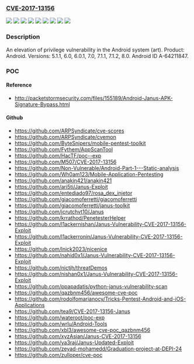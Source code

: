 ### [CVE-2017-13156](https://cve.mitre.org/cgi-bin/cvename.cgi?name=CVE-2017-13156)
![](https://img.shields.io/static/v1?label=Product&message=Android&color=blue)
![](https://img.shields.io/static/v1?label=Version&message=5.1.1%20&color=brightgreen)
![](https://img.shields.io/static/v1?label=Version&message=6.0%20&color=brightgreen)
![](https://img.shields.io/static/v1?label=Version&message=6.0.1%20&color=brightgreen)
![](https://img.shields.io/static/v1?label=Version&message=7.0%20&color=brightgreen)
![](https://img.shields.io/static/v1?label=Version&message=7.1.1%20&color=brightgreen)
![](https://img.shields.io/static/v1?label=Version&message=7.1.2%20&color=brightgreen)
![](https://img.shields.io/static/v1?label=Version&message=8.0%20&color=brightgreen)
![](https://img.shields.io/static/v1?label=Vulnerability&message=Elevation%20of%20privilege&color=brightgreen)

### Description

An elevation of privilege vulnerability in the Android system (art). Product: Android. Versions: 5.1.1, 6.0, 6.0.1, 7.0, 7.1.1, 7.1.2, 8.0. Android ID A-64211847.

### POC

#### Reference
- http://packetstormsecurity.com/files/155189/Android-Janus-APK-Signature-Bypass.html

#### Github
- https://github.com/ARPSyndicate/cve-scores
- https://github.com/ARPSyndicate/cvemon
- https://github.com/ByteSnipers/mobile-pentest-toolkit
- https://github.com/Fythem/AppScanTool
- https://github.com/HacTF/poc--exp
- https://github.com/M507/CVE-2017-13156
- https://github.com/Non-Vulnerable/Android-Part-1---Static-analysis
- https://github.com/Wh0am123/Mobile-Application-Pentesting
- https://github.com/anakin421/anakin421
- https://github.com/ari5ti/Janus-Exploit
- https://github.com/entediado97/rosa_dex_injetor
- https://github.com/giacomoferretti/giacomoferretti
- https://github.com/giacomoferretti/janus-toolkit
- https://github.com/jcrutchvt10/Janus
- https://github.com/krrathod/PenetesterHelper
- https://github.com/l1ackernishan/Janus-Vulnerability-CVE-2017-13156-Exploit
- https://github.com/l1ackerronin/Janus-Vulnerability-CVE-2017-13156-Exploit
- https://github.com/lnick2023/nicenice
- https://github.com/nahid0x1/Janus-Vulnerability-CVE-2017-13156-Exploit
- https://github.com/nictjh/threatDemos
- https://github.com/nishan0x1/Janus-Vulnerability-CVE-2017-13156-Exploit
- https://github.com/ppapadatis/python-janus-vulnerability-scan
- https://github.com/qazbnm456/awesome-cve-poc
- https://github.com/rodolfomarianocy/Tricks-Pentest-Android-and-iOS-Applications
- https://github.com/tea9/CVE-2017-13156-Janus
- https://github.com/wateroot/poc-exp
- https://github.com/wrlu/Android-Tools
- https://github.com/xbl3/awesome-cve-poc_qazbnm456
- https://github.com/xyzAsian/Janus-CVE-2017-13156
- https://github.com/ya3raj/Janus-Updated-Exploit
- https://github.com/zeyad-mohamedd/Graduation-project-at-DEPI-24
- https://github.com/zulloper/cve-poc

